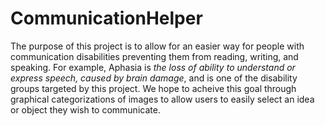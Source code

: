 # CommunicationHelper
The purpose of this project is to allow for an easier way for people with communication disabilities preventing them from reading, writing, and speaking. For example, Aphasia is _the loss of ability to understand or express speech, caused by brain damage_, and is one of the disability groups targeted by this project. We hope to acheive this goal through graphical categorizations of images to allow users to easily select an idea or object they wish to communicate.  
